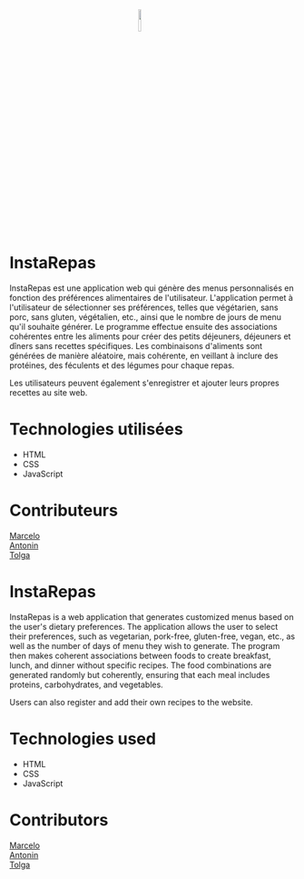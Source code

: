 
<img src="https://myoctocat.com/assets/images/base-octocat.svg" width=10% height=10% style="display: block; margin: 0 auto">

# InstaRepas

InstaRepas est une application web qui génère des menus personnalisés en fonction des préférences alimentaires de l'utilisateur. L'application permet à l'utilisateur de sélectionner ses préférences, telles que végétarien, sans porc, sans gluten, végétalien, etc., ainsi que le nombre de jours de menu qu'il souhaite générer. Le programme effectue ensuite des associations cohérentes entre les aliments pour créer des petits déjeuners, déjeuners et dîners sans recettes spécifiques. Les combinaisons d'aliments sont générées de manière aléatoire, mais cohérente, en veillant à inclure des protéines, des féculents et des légumes pour chaque repas.

Les utilisateurs peuvent également s'enregistrer et ajouter leurs propres recettes au site web.

# Technologies utilisées
- HTML
- CSS
- JavaScript

# Contributeurs

[Marcelo](lien)<br/>
[Antonin](lien)<br/>
[Tolga](lien)<br/>

# InstaRepas

InstaRepas is a web application that generates customized menus based on the user's dietary preferences. The application allows the user to select their preferences, such as vegetarian, pork-free, gluten-free, vegan, etc., as well as the number of days of menu they wish to generate. The program then makes coherent associations between foods to create breakfast, lunch, and dinner without specific recipes. The food combinations are generated randomly but coherently, ensuring that each meal includes proteins, carbohydrates, and vegetables.

Users can also register and add their own recipes to the website.

# Technologies used
- HTML
- CSS
- JavaScript

# Contributors

[Marcelo](lien)<br/>
[Antonin](lien)<br/>
[Tolga](lien)<br/>
